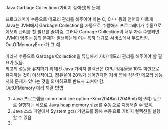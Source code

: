 Java Garbage Collection (가비지 컬렉션)의 문제
<br>
<br>
프로그래머가 수동으로 메모리 관리를 해주어야 하는 C, C++ 등의 언어와 다르게 Java는 JVM에서 Garbage Collection을 자동으로 수행해서 프로그래머가 수동으로 메모리 관리를 할 필요를 줄여줌. 그러나 Garbage Collection이 너무 자주 수행되면 JVM이 멈추는 등의 문제가 발생하는데 이는 특히 대규모 서비스에서 두드러짐. OutOfMemoryError가 그 예.
<br>
<br>
따라서 수동으로 Garbage Collection을 튜닝해서 자바 메모리 관리를 해주어야 할 필요가 있음.<br> 최고의 성능을 유지하기 위해선 Java 가비지 콜렉션은 CPU 점유율을 10% 미만으로 유지하는 것이 이상적이고, 점유율이 20%가 넘어간다면 자바 앱에 심각한 메모리 성능 저하 문제가 있다는 것을 의미하므로 반드시 고쳐야 함.
<br>
OutOfMemory 에러 해결 방법
1. Java 프로그램을 command line option -Xmx2048m (2048mb 메모리) 등으로 실행하는 식으로 Java heap memory size를 수동으로 지정해줄 수 있음.
2. Java 소스 파일에서 System.gc() 커맨드를 통해 수동으로 가비지 컬렉션을 실행할 수 있음
3. 
